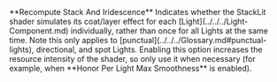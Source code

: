 <tr>
<td>**Recompute Stack And Iridescence**</td>
<td>Indicates whether the StackLit shader simulates its coat/layer effect for each [Light](../../../Light-Component.md) individually, rather than once for all Lights at the same time. Note this only applies to [punctual](../../../Glossary.md#punctual-lights), directional, and spot Lights. Enabling this option increases the resource intensity of the shader, so only use it when necessary (for example, when **Honor Per Light Max Smoothness** is enabled).</td>
</tr>
